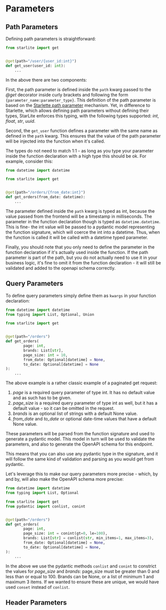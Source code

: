 # Parameters

## Path Parameters

Defining path parameters is straightforward:

```python
from starlite import get


@get(path="/user/{user_id:int}")
def get_user(user_id: int):
    ...
```

In the above there are two components:

First, the path parameter is defined inside the `path` kwarg passed to the _@get_ decorator inside curly brackets and
following the form `{parameter_name:parameter_type}`. This definition of the path parameter is based on
the [Starlette path parameter](https://www.starlette.io/routing/#path-parameters)
mechanism. Yet, in difference to Starlette, which allows defining path parameters without defining their types, StarLite
enforces this typing, with the following types supported: _int_, _float_, _str_, _uuid_.

Second, the `get_user` function defines a parameter with the same name as defined in the `path` kwarg. This ensures that
the value of the path parameter will be injected into the function when it's called.

The types do not need to match 1:1 - as long as you type your parameter inside the function declaration with a high type
this should be ok. For example, consider this:

```python
from datetime import datetime

from starlite import get


@get(path="/orders/{from_date:int}")
def get_orders(from_date: datetime):
    ...
```

The parameter defined inside the `path` kwarg is typed as int, because the value passed from the frontend will be a
timestamp in milliseconds. The parameter in the function declaration though is typed as `datetime.datetime`. This is
fine- the int value will be passed to a pydantic model representing the function signature, which will coerce the int
into a datetime. Thus, when the function is called it will be called with a datetime typed parameter.

Finally, you should note that you only need to define the parameter in the function declaration if it's actually used
inside the function. If the path parameter is part of the path, but you do not actually need to use it in your business
logic, it's fine to omit it from the function declaration - it will still be validated and added to the openapi schema
correctly.

## Query Parameters

To define query parameters simply define them as `kwargs` in your function declaration:

```python
from datetime import datetime
from typing import List, Optional, Union

from starlite import get


@get(path="/orders")
def get_orders(
        page: int,
        brands: List[str],
        page_size: int = 10,
        from_date: Optional[datetime] = None,
        to_date: Optional[datetime] = None
):
    ...
```

The above example is a rather classic example of a paginated get request:

1. _page_ is a required query parameter of type int. It has no default value and as such has to be given.
2. _page_size_ is a required query parameter of type int as well, but it has a default value - so it can be omitted in
   the request.
3. _brands_ is an optional list of strings with a default None value.
4. _from_date_ and _to_date_ or optional date-time values that have a default None value.

These parameters will be parsed from the function signature and used to generate a pydantic model. This model in turn
will be used to validate the parameters, and also to generate the OpenAPI schema for this endpoint.

This means that you can also use any pydantic type in the signature, and it will follow the same kind of validation and
parsing as you would get from pydantic.

Let's leverage this to make our query parameters more precise - which, by and by, will also make the OpenAPI schema more
precise:

```python
from datetime import datetime
from typing import List, Optional

from starlite import get
from pydantic import conlist, conint


@get(path="/orders")
def get_orders(
        page: int,
        page_size: int = conint(gt=0, le=100),
        brands: List[str] = conlist(str, min_items=1, max_items=3),
        from_date: Optional[datetime] = None,
        to_date: Optional[datetime] = None,
):
    ...
```

In the above we use the pydantic methods `conlist` and `conint` to constrict the values for _page_size_ and _brands_:
page_size must be greater than 0 and less than or equal to 100. Brands can be None, or a list of minimum 1 and maximum 3
items. If we wanted to ensure these are unique, we would have used `conset` instead of `conlist`.


## Header Parameters
